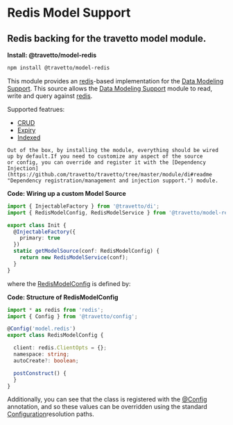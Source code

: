 <!-- This file was generated by the framweork and should not be modified directly -->
<!-- Please modify https://github.com/travetto/travetto/tree/master/module/model-redis/doc.ts and execute "npm run docs" to rebuild -->
# Redis Model Support
## Redis backing for the travetto model module.

**Install: @travetto/model-redis**
```bash
npm install @travetto/model-redis
```

This module provides an [redis](https://redis.io)-based implementation for the [Data Modeling Support](https://github.com/travetto/travetto/tree/master/module/model#readme "Datastore abstraction for core operations.").  This source allows the [Data Modeling Support](https://github.com/travetto/travetto/tree/master/module/model#readme "Datastore abstraction for core operations.") module to read, write and query against [redis](https://redis.io).

Supported featrues:
   
   *  [CRUD](https://github.com/travetto/travetto/tree/master/module/model/src/service/crud.ts#L10)
   *  [Expiry](https://github.com/travetto/travetto/tree/master/module/model/src/service/expiry.ts#L10)
   *  [Indexed](https://github.com/travetto/travetto/tree/master/module/model/src/service/indexed.ts#L10)

    Out of the box, by installing the module, everything should be wired up by default.If you need to customize any aspect of the source 
    or config, you can override and register it with the [Dependency Injection](https://github.com/travetto/travetto/tree/master/module/di#readme "Dependency registration/management and injection support.") module.

    
**Code: Wiring up a custom Model Source**
```typescript
import { InjectableFactory } from '@travetto/di';
import { RedisModelConfig, RedisModelService } from '@travetto/model-redis';

export class Init {
  @InjectableFactory({
    primary: true
  })
  static getModelSource(conf: RedisModelConfig) {
    return new RedisModelService(conf);
  }
}
```

  where the [RedisModelConfig](https://github.com/travetto/travetto/tree/master/module/model-redis/src/config.ts#L5) is defined by:

  
**Code: Structure of RedisModelConfig**
```typescript
import * as redis from 'redis';
import { Config } from '@travetto/config';

@Config('model.redis')
export class RedisModelConfig {

  client: redis.ClientOpts = {};
  namespace: string;
  autoCreate?: boolean;

  postConstruct() {
  }
}
```

  Additionally, you can see that the class is registered with the [@Config](https://github.com/travetto/travetto/tree/master/module/config/src/decorator.ts#L10) annotation, and so these values can be overridden using the 
  standard [Configuration](https://github.com/travetto/travetto/tree/master/module/config#readme "Environment-aware config management using yaml files")resolution paths.
